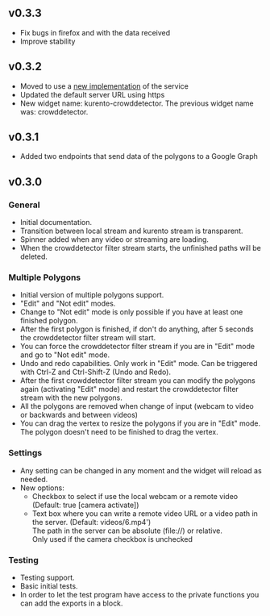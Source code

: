 ## v0.3.3

- Fix bugs in firefox and with the data received
- Improve stability

## v0.3.2

- Moved to use a [new
  implementation](https://github.com/wirecloud-fiware/kurento-example-services-scala)
  of the service
- Updated the default server URL using https
- New widget name: kurento-crowddetector. The previous widget name was: crowddetector.

## v0.3.1

- Added two endpoints that send data of the polygons to a Google Graph


## v0.3.0

### General

- Initial documentation.
- Transition between local stream and kurento stream is transparent.
- Spinner added when any video or streaming are loading.
- When the crowddetector filter stream starts, the unfinished paths will be deleted.


### Multiple Polygons

- Initial version of multiple polygons support.
- "Edit" and "Not edit" modes.
- Change to "Not edit" mode is only possible if you have at least one finished polygon.
- After the first polygon is finished, if don't do anything, after 5 seconds the crowddetector filter stream will start.
- You can force the crowddetector filter stream if you are in "Edit" mode and go to "Not edit" mode.
- Undo and redo capabilities. Only work in "Edit" mode. Can be triggered with Ctrl-Z and Ctrl-Shift-Z (Undo and Redo).
- After the first crowddetector filter stream you can modify the polygons again (activating "Edit" mode) and restart the crowddetector filter stream with the new polygons.
- All the polygons are removed when change of input (webcam to video or backwards and between videos)
- You can drag the vertex to resize the polygons if you are in "Edit" mode. The polygon doesn't need to be finished to drag the vertex.


### Settings

- Any setting can be changed in any moment and the widget will reload as needed.
- New options:
    - Checkbox to select if use the local webcam or a remote video (Default: true [camera activate])
    - Text box where you can write a remote video URL or a video path in the server. (Default: videos/6.mp4') <br/>
    The path in the server can be absolute (file://) or relative.<br/>
    Only used if the camera checkbox is unchecked


### Testing

- Testing support.
- Basic initial tests.
- In order to let the test program have access to the private functions you can add the exports in a block.
